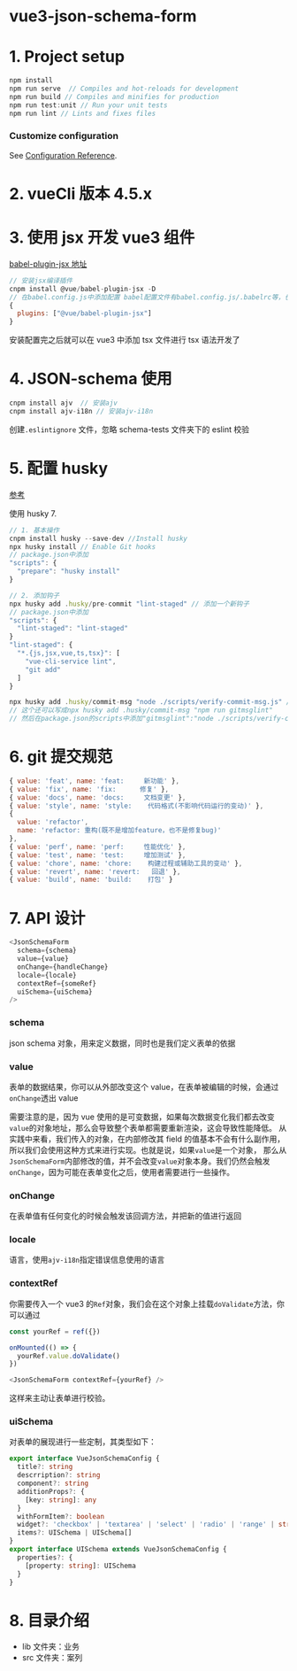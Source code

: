 # vue3-json-schema-form

# 1. Project setup

```js
npm install
npm run serve  // Compiles and hot-reloads for development
npm run build // Compiles and minifies for production
npm run test:unit // Run your unit tests
npm run lint // Lints and fixes files
```

### Customize configuration

See [Configuration Reference](https://cli.vuejs.org/config/).

# 2. vueCli 版本 4.5.x

# 3. 使用 jsx 开发 vue3 组件

[babel-plugin-jsx 地址](https://github.com/vuejs/babel-plugin-jsx)

```js
// 安装jsx编译插件
cnpm install @vue/babel-plugin-jsx -D
// 在babel.config.js中添加配置 babel配置文件有babel.config.js/.babelrc等，也可以写在package.json里面
{
  plugins: ["@vue/babel-plugin-jsx"]
}
```

安装配置完之后就可以在 vue3 中添加 tsx 文件进行 tsx 语法开发了

# 4. JSON-schema 使用

```js
cnpm install ajv  // 安装ajv
cnpm install ajv-i18n // 安装ajv-i18n
```

创建`.eslintignore` 文件，忽略 schema-tests 文件夹下的 eslint 校验

# 5. 配置 husky

[参考](https://typicode.github.io/husky/#/?id=install)

使用 husky 7.

```js
// 1. 基本操作
cnpm install husky --save-dev //Install husky
npx husky install // Enable Git hooks
// package.json中添加
"scripts": {
  "prepare": "husky install"
}

// 2. 添加钩子
npx husky add .husky/pre-commit "lint-staged" // 添加一个新钩子
// package.json中添加
"scripts": {
  "lint-staged": "lint-staged"
}
"lint-staged": {
  "*.{js,jsx,vue,ts,tsx}": [
    "vue-cli-service lint",
    "git add"
  ]
}

npx husky add .husky/commit-msg "node ./scripts/verify-commit-msg.js" // 添加一个新钩子
// 这个还可以写成npx husky add .husky/commit-msg "npm run gitmsglint"
// 然后在package.json的scripts中添加"gitmsglint":"node ./scripts/verify-commit-msg.js"
```

# 6. git 提交规范

```js
{ value: 'feat', name: 'feat:     新功能' },
{ value: 'fix', name: 'fix:      修复' },
{ value: 'docs', name: 'docs:     文档变更' },
{ value: 'style', name: 'style:    代码格式(不影响代码运行的变动)' },
{
  value: 'refactor',
  name: 'refactor: 重构(既不是增加feature，也不是修复bug)'
},
{ value: 'perf', name: 'perf:     性能优化' },
{ value: 'test', name: 'test:     增加测试' },
{ value: 'chore', name: 'chore:    构建过程或辅助工具的变动' },
{ value: 'revert', name: 'revert:   回退' },
{ value: 'build', name: 'build:    打包' }
```

# 7. API 设计

```js
<JsonSchemaForm
  schema={schema}
  value={value}
  onChange={handleChange}
  locale={locale}
  contextRef={someRef}
  uiSchema={uiSchema}
/>
```

### schema

json schema 对象，用来定义数据，同时也是我们定义表单的依据

### value

表单的数据结果，你可以从外部改变这个 value，在表单被编辑的时候，会通过`onChange`透出 value

需要注意的是，因为 vue 使用的是可变数据，如果每次数据变化我们都去改变`value`的对象地址，那么会导致整个表单都需要重新渲染，这会导致性能降低。
从实践中来看，我们传入的对象，在内部修改其 field 的值基本不会有什么副作用，所以我们会使用这种方式来进行实现。也就是说，如果`value`是一个对象，
那么从`JsonSchemaForm`内部修改的值，并不会改变`value`对象本身。我们仍然会触发`onChange`，因为可能在表单变化之后，使用者需要进行一些操作。

### onChange

在表单值有任何变化的时候会触发该回调方法，并把新的值进行返回

### locale

语言，使用`ajv-i18n`指定错误信息使用的语言

### contextRef

你需要传入一个 vue3 的`Ref`对象，我们会在这个对象上挂载`doValidate`方法，你可以通过

```ts
const yourRef = ref({})

onMounted(() => {
  yourRef.value.doValidate()
})

<JsonSchemaForm contextRef={yourRef} />
```

这样来主动让表单进行校验。

### uiSchema

对表单的展现进行一些定制，其类型如下：

```ts
export interface VueJsonSchemaConfig {
  title?: string
  descrription?: string
  component?: string
  additionProps?: {
    [key: string]: any
  }
  withFormItem?: boolean
  widget?: 'checkbox' | 'textarea' | 'select' | 'radio' | 'range' | string
  items?: UISchema | UISchema[]
}
export interface UISchema extends VueJsonSchemaConfig {
  properties?: {
    [property: string]: UISchema
  }
}
```

# 8. 目录介绍

- lib 文件夹：业务
- src 文件夹：案列

